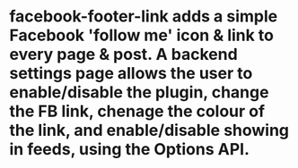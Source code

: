 # facebook-footer-link adds a simple Facebook 'follow me' icon & link to every page & post. A backend settings page allows the user to enable/disable the plugin, change the FB link, chenage the colour of the link, and enable/disable showing in feeds, using the Options API. 
